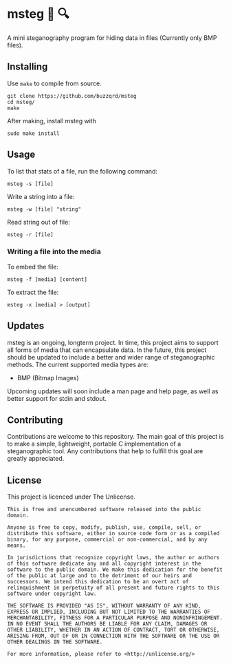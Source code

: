# msteg :floppy_disk: :mag:
A mini steganography program for hiding data in files (Currently only BMP files).

## Installing

Use `make` to compile from source.
```
git clone https://github.com/buzzqrd/msteg
cd msteg/
make
```
After making, install msteg with
```
sudo make install
```

## Usage
To list that stats of a file, run the following command:
```
msteg -s [file]
```
Write a string into a file:
```
msteg -w [file] "string"
```
Read string out of file:
```
msteg -r [file]
```

### Writing a file into the media
To embed the file:
```
msteg -f [media] [content]
```
To extract the file:
```
msteg -x [media] > [output]
```


## Updates
msteg is an ongoing, longterm project. In time, this project aims to support all forms of media that can encapsulate data. In the future, this project should be updated to include a better and wider range of steganographic methods. 
The current supported media types are:
- BMP (Bitmap Images)

Upcoming updates will soon include a man page and help page, as well as better support for stdin and stdout.

## Contributing
Contributions are welcome to this repository. The main goal of this project is to make a simple, lightweight, portable C implementation of a steganographic tool. Any contributions that help to fulfill this goal are greatly appreciated.

## License
This project is licenced under The Unlicense.
```
This is free and unencumbered software released into the public domain.

Anyone is free to copy, modify, publish, use, compile, sell, or
distribute this software, either in source code form or as a compiled
binary, for any purpose, commercial or non-commercial, and by any
means.

In jurisdictions that recognize copyright laws, the author or authors
of this software dedicate any and all copyright interest in the
software to the public domain. We make this dedication for the benefit
of the public at large and to the detriment of our heirs and
successors. We intend this dedication to be an overt act of
relinquishment in perpetuity of all present and future rights to this
software under copyright law.

THE SOFTWARE IS PROVIDED "AS IS", WITHOUT WARRANTY OF ANY KIND,
EXPRESS OR IMPLIED, INCLUDING BUT NOT LIMITED TO THE WARRANTIES OF
MERCHANTABILITY, FITNESS FOR A PARTICULAR PURPOSE AND NONINFRINGEMENT.
IN NO EVENT SHALL THE AUTHORS BE LIABLE FOR ANY CLAIM, DAMAGES OR
OTHER LIABILITY, WHETHER IN AN ACTION OF CONTRACT, TORT OR OTHERWISE,
ARISING FROM, OUT OF OR IN CONNECTION WITH THE SOFTWARE OR THE USE OR
OTHER DEALINGS IN THE SOFTWARE.

For more information, please refer to <http://unlicense.org/>
```


